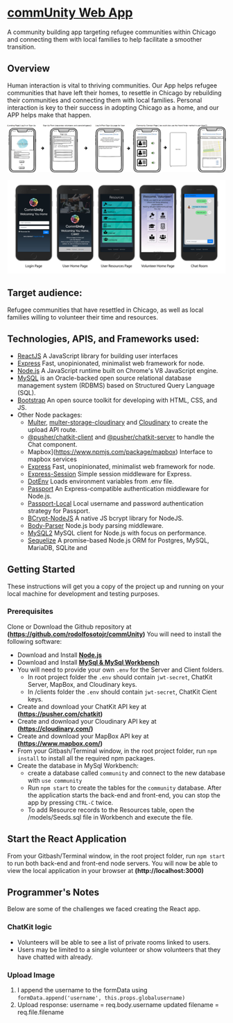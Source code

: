 # [comm**Unity** Web App](http://community-chicago.herokuapp.com)
A community building app targeting refugee communities within Chicago and connecting them with local families to help facilitate a smoother transition. 

## Overview
Human interaction is vital to thriving communities. Our App helps refugee communities that have left their homes, to resettle in Chicago by rebuilding their communities and connecting them with local families. Personal interaction is key to their success in adopting Chicago as a home, and our APP helps make that happen.

![Wireframe](./wireframe.png)

![Screenshots](./readme/mobile-screens-1.jpg)

## Target audience:
Refugee communities that have resettled in Chicago, as well as local families willing to volunteer their time and resources. 

## Technologies, APIS, and Frameworks used:
* [ReactJS](https://reactjs.org/) A JavaScript library for building user interfaces
* [Express](https://www.npmjs.com/package/express) Fast, unopinionated, minimalist web framework for node.
* [Node.js](https://nodejs.org/en/) A JavaScript runtime built on Chrome's V8 JavaScript engine.
* [MySQL](https://www.mysql.com/downloads/) is an Oracle-backed open source relational database management system (RDBMS) based on Structured Query Language (SQL).
* [Bootstrap](https://getbootstrap.com/) An open source toolkit for developing with HTML, CSS, and JS. 
* Other Node packages:
    * [Multer](https://www.npmjs.com/package/multer), [multer-storage-cloudinary](https://www.npmjs.com/package/multer-storage-cloudinary) and [Cloudinary](https://www.npmjs.com/package/cloudinary) to create the upload API route.
    * [@pusher/chatkit-client](https://www.npmjs.com/package/@pusher/chatkit-client) and [@pusher/chatkit-server](https://www.npmjs.com/package/@pusher/chatkit-server) to handle the Chat component.
    * Mapbox](https://www.npmjs.com/package/mapbox) Interface to mapbox services
    * [Express](https://www.npmjs.com/package/express) Fast, unopinionated, minimalist web framework for node.
    * [Express-Session](https://www.npmjs.com/package/express-session) Simple session middleware for Express.
    * [DotEnv](https://www.npmjs.com/package/dotenv) Loads environment variables from .env file.
    * [Passport](https://www.npmjs.com/package/passport) An Express-compatible authentication middleware for Node.js.
    * [Passport-Local](https://www.npmjs.com/package/passport-local) Local username and password authentication strategy for Passport.
    * [BCrypt-NodeJS](https://www.npmjs.com/package/bcrypt-nodejs) A native JS bcrypt library for NodeJS.
    * [Body-Parser](https://www.npmjs.com/package/body-parser) Node.js body parsing middleware.
    * [MySQL2](https://www.npmjs.com/package/mysql2) MySQL client for Node.js with focus on performance. 
    * [Sequelize](https://www.npmjs.com/package/sequelize) A promise-based Node.js ORM for Postgres, MySQL, MariaDB, SQLite and 

## Getting Started
These instructions will get you a copy of the project up and running on your local machine for development and testing purposes. 

### Prerequisites
Clone or Download the Github repository at **(https://github.com/rodolfosotojr/commUnity)**
You will need to install the following software:
* Download and Install **[Node.js](https://nodejs.org/en/)**
* Download and Install **[MySql & MySql Workbench](https://www.mysql.com/downloads/)**
* You will need to provide your own `.env` for the Server and Client folders.
    * In root project folder the `.env` should contain `jwt-secret`, ChatKit Server, MapBox, and Cloudinary keys.
    * In /clients folder the `.env` should contain `jwt-secret`, ChatKit Cient keys.
* Create and download your ChatKit API key at **(https://pusher.com/chatkit)**
* Create and download your Cloudinary API key at **(https://cloudinary.com/)**
* Create and download your MapBox API key at **(https://www.mapbox.com/)**
* From your Gitbash/Terminal window, in the root project folder, run `npm install` to install all the required npm packages.
* Create the database in MySql Workbench: 
    * create a database called `community` and connect to the new database with `use community`
    * Run `npm start` to create the tables for the `community` database. After the application starts the back-end and front-end, you can stop the app by pressing `CTRL-C` twice.
    * To add Resource records to the Resources table, open the /models/Seeds.sql file in Workbench and execute the file.    

## Start the React Application
From your Gitbash/Terminal window, in the root project folder, run `npm start` to run both back-end and front-end node servers. You will now be able to view the local application in your browser at **(http://localhost:3000)**

## Programmer's Notes
Below are some of the challenges we faced creating the React app.

### ChatKit logic
* Volunteers will be able to see a list of private rooms linked to users.
* Users may be limited to a single volunteer or show volunteers that they have chatted with already.

### Upload Image
1. I append the username to the formData using `formData.append('username', this.props.globalusername)`
2. Upload response:
username = req.body.username
updated filename = req.file.filename